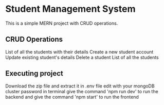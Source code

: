 # Student Management System

This is a simple MERN project with CRUD operations.

## CRUD Operations
List of all the students with their details
Create a new student account
Update existing student's details
Delete a student
List of all the students

## Executing project
Download the zip file and extract  it
in .env file edit <password> with your mongoDB cluster password
in terminal give the command 'npm run dev' to run the backend
and give the command 'npm start' to run the frontend


